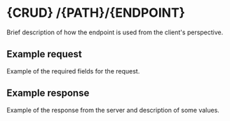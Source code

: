 # {CRUD} /{PATH}/{ENDPOINT}

Brief description of how the endpoint is used from the client's perspective.

## Example request

Example of the required fields for the request.

## Example response

Example of the response from the server and description of some values.
